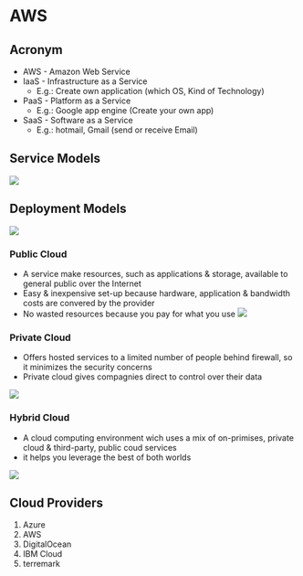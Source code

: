 # AWS

## Acronym
* AWS - Amazon Web Service
* IaaS - Infrastructure as a Service
  * E.g.: Create own application (which OS, Kind of Technology)
* PaaS - Platform as a Service
  * E.g.: Google app engine (Create your own app)
* SaaS - Software as a Service
  * E.g.: hotmail, Gmail (send or receive Email)

## Service Models
[<img src="https://i.imgur.com/QIjolSU.png">](https://i.imgur.com/QIjolSU.png)


## Deployment Models
[<img src="https://i.imgur.com/tjzbBt2.png">](https://i.imgur.com/tjzbBt2.png)

### Public Cloud
* A service make resources, such as applications & storage, available to general public over the Internet
* Easy & inexpensive set-up because hardware, application & bandwidth costs are convered by the provider
* No wasted resources because you pay for what you use
[<img src="https://i.imgur.com/2FmHNuF.png">](https://i.imgur.com/2FmHNuF.png)

### Private Cloud
* Offers hosted services to a limited number of people behind firewall, so it minimizes the security concerns
* Private cloud gives compagnies direct to control over their data

[<img src="https://i.imgur.com/gSzGaRN.png">](https://i.imgur.com/gSzGaRN.png)

### Hybrid Cloud
* A cloud computing environment wich uses a mix of on-primises, private cloud & third-party, public coud services
* it helps you leverage the best of both worlds

[<img src="https://i.imgur.com/68CiEIZ.png">](https://i.imgur.com/68CiEIZ.png)

## Cloud Providers
1) Azure
2) AWS
3) DigitalOcean
4) IBM Cloud
5) terremark
